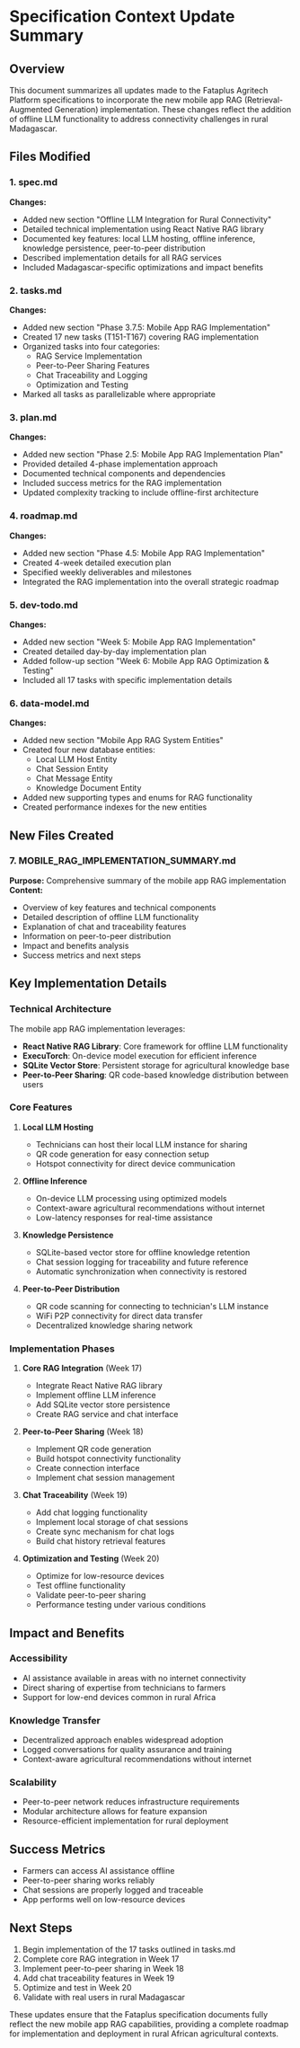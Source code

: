 # Specification Context Update Summary

## Overview
This document summarizes all updates made to the Fataplus Agritech Platform specifications to incorporate the new mobile app RAG (Retrieval-Augmented Generation) implementation. These changes reflect the addition of offline LLM functionality to address connectivity challenges in rural Madagascar.

## Files Modified

### 1. spec.md
**Changes:**
- Added new section "Offline LLM Integration for Rural Connectivity"
- Detailed technical implementation using React Native RAG library
- Documented key features: local LLM hosting, offline inference, knowledge persistence, peer-to-peer distribution
- Described implementation details for all RAG services
- Included Madagascar-specific optimizations and impact benefits

### 2. tasks.md
**Changes:**
- Added new section "Phase 3.7.5: Mobile App RAG Implementation"
- Created 17 new tasks (T151-T167) covering RAG implementation
- Organized tasks into four categories:
  - RAG Service Implementation
  - Peer-to-Peer Sharing Features
  - Chat Traceability and Logging
  - Optimization and Testing
- Marked all tasks as parallelizable where appropriate

### 3. plan.md
**Changes:**
- Added new section "Phase 2.5: Mobile App RAG Implementation Plan"
- Provided detailed 4-phase implementation approach
- Documented technical components and dependencies
- Included success metrics for the RAG implementation
- Updated complexity tracking to include offline-first architecture

### 4. roadmap.md
**Changes:**
- Added new section "Phase 4.5: Mobile App RAG Implementation"
- Created 4-week detailed execution plan
- Specified weekly deliverables and milestones
- Integrated the RAG implementation into the overall strategic roadmap

### 5. dev-todo.md
**Changes:**
- Added new section "Week 5: Mobile App RAG Implementation"
- Created detailed day-by-day implementation plan
- Added follow-up section "Week 6: Mobile App RAG Optimization & Testing"
- Included all 17 tasks with specific implementation details

### 6. data-model.md
**Changes:**
- Added new section "Mobile App RAG System Entities"
- Created four new database entities:
  - Local LLM Host Entity
  - Chat Session Entity
  - Chat Message Entity
  - Knowledge Document Entity
- Added new supporting types and enums for RAG functionality
- Created performance indexes for the new entities

## New Files Created

### 7. MOBILE_RAG_IMPLEMENTATION_SUMMARY.md
**Purpose:** Comprehensive summary of the mobile app RAG implementation
**Content:**
- Overview of key features and technical components
- Detailed description of offline LLM functionality
- Explanation of chat and traceability features
- Information on peer-to-peer distribution
- Impact and benefits analysis
- Success metrics and next steps

## Key Implementation Details

### Technical Architecture
The mobile app RAG implementation leverages:
- **React Native RAG Library**: Core framework for offline LLM functionality
- **ExecuTorch**: On-device model execution for efficient inference
- **SQLite Vector Store**: Persistent storage for agricultural knowledge base
- **Peer-to-Peer Sharing**: QR code-based knowledge distribution between users

### Core Features
1. **Local LLM Hosting**
   - Technicians can host their local LLM instance for sharing
   - QR code generation for easy connection setup
   - Hotspot connectivity for direct device communication

2. **Offline Inference**
   - On-device LLM processing using optimized models
   - Context-aware agricultural recommendations without internet
   - Low-latency responses for real-time assistance

3. **Knowledge Persistence**
   - SQLite-based vector store for offline knowledge retention
   - Chat session logging for traceability and future reference
   - Automatic synchronization when connectivity is restored

4. **Peer-to-Peer Distribution**
   - QR code scanning for connecting to technician's LLM instance
   - WiFi P2P connectivity for direct data transfer
   - Decentralized knowledge sharing network

### Implementation Phases
1. **Core RAG Integration** (Week 17)
   - Integrate React Native RAG library
   - Implement offline LLM inference
   - Add SQLite vector store persistence
   - Create RAG service and chat interface

2. **Peer-to-Peer Sharing** (Week 18)
   - Implement QR code generation
   - Build hotspot connectivity functionality
   - Create connection interface
   - Implement chat session management

3. **Chat Traceability** (Week 19)
   - Add chat logging functionality
   - Implement local storage of chat sessions
   - Create sync mechanism for chat logs
   - Build chat history retrieval features

4. **Optimization and Testing** (Week 20)
   - Optimize for low-resource devices
   - Test offline functionality
   - Validate peer-to-peer sharing
   - Performance testing under various conditions

## Impact and Benefits

### Accessibility
- AI assistance available in areas with no internet connectivity
- Direct sharing of expertise from technicians to farmers
- Support for low-end devices common in rural Africa

### Knowledge Transfer
- Decentralized approach enables widespread adoption
- Logged conversations for quality assurance and training
- Context-aware agricultural recommendations without internet

### Scalability
- Peer-to-peer network reduces infrastructure requirements
- Modular architecture allows for feature expansion
- Resource-efficient implementation for rural deployment

## Success Metrics
- Farmers can access AI assistance offline
- Peer-to-peer sharing works reliably
- Chat sessions are properly logged and traceable
- App performs well on low-resource devices

## Next Steps
1. Begin implementation of the 17 tasks outlined in tasks.md
2. Complete core RAG integration in Week 17
3. Implement peer-to-peer sharing in Week 18
4. Add chat traceability features in Week 19
5. Optimize and test in Week 20
6. Validate with real users in rural Madagascar

These updates ensure that the Fataplus specification documents fully reflect the new mobile app RAG capabilities, providing a complete roadmap for implementation and deployment in rural African agricultural contexts.